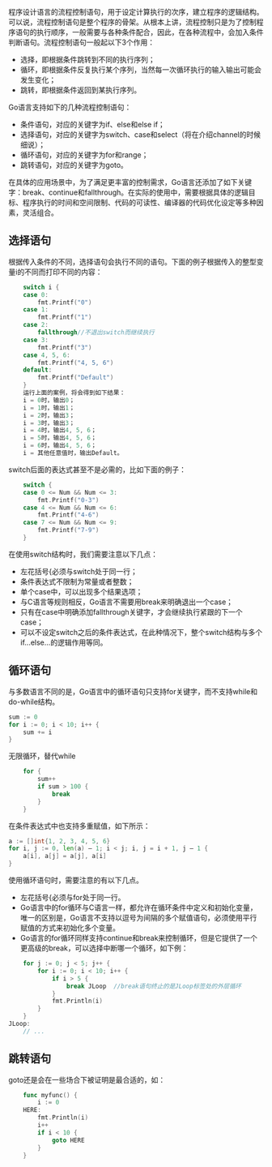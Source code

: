 ﻿---
sort: 4
---

程序设计语言的流程控制语句，用于设定计算执行的次序，建立程序的逻辑结构。可以说，流程控制语句是整个程序的骨架。从根本上讲，流程控制只是为了控制程序语句的执行顺序，一般需要与各种条件配合，因此，在各种流程中，会加入条件判断语句。流程控制语句一般起以下3个作用：

-   选择，即根据条件跳转到不同的执行序列；
-   循环，即根据条件反复执行某个序列，当然每一次循环执行的输入输出可能会发生变化；
-   跳转，即根据条件返回到某执行序列。

Go语言支持如下的几种流程控制语句：

-   条件语句，对应的关键字为if、else和else if；
-   选择语句，对应的关键字为switch、case和select（将在介绍channel的时候细说）；
-   循环语句，对应的关键字为for和range；
-   跳转语句，对应的关键字为goto。

在具体的应用场景中，为了满足更丰富的控制需求，Go语言还添加了如下关键字：break、continue和fallthrough。在实际的使用中，需要根据具体的逻辑目标、程序执行的时间和空间限制、代码的可读性、编译器的代码优化设定等多种因素，灵活组合。

## 选择语句

根据传入条件的不同，选择语句会执行不同的语句。下面的例子根据传入的整型变量i的不同而打印不同的内容：

```Go
	switch i {
	case 0:
		fmt.Printf("0")
	case 1:
		fmt.Printf("1")
	case 2:
		fallthrough//不退出switch而继续执行
	case 3:
		fmt.Printf("3")
	case 4, 5, 6:
		fmt.Printf("4, 5, 6")
	default:
		fmt.Printf("Default")
	}
	运行上面的案例，将会得到如下结果：
	i = 0时，输出0；
	i = 1时，输出1；
	i = 2时，输出3；
	i = 3时，输出3；
	i = 4时，输出4, 5, 6；
	i = 5时，输出4, 5, 6；
	i = 6时，输出4, 5, 6；
	i = 其他任意值时，输出Default。
```

switch后面的表达式甚至不是必需的，比如下面的例子：

```Go
	switch {
	case 0 <= Num && Num <= 3:
		fmt.Printf("0-3")
	case 4 <= Num && Num <= 6:
		fmt.Printf("4-6")
	case 7 <= Num && Num <= 9:
		fmt.Printf("7-9")
	}
```

在使用switch结构时，我们需要注意以下几点：

-   左花括号{必须与switch处于同一行；
-   条件表达式不限制为常量或者整数；
-   单个case中，可以出现多个结果选项；
-   与C语言等规则相反，Go语言不需要用break来明确退出一个case；
-   只有在case中明确添加fallthrough关键字，才会继续执行紧跟的下一个case；
-   可以不设定switch之后的条件表达式，在此种情况下，整个switch结构与多个if...else...的逻辑作用等同。

## 循环语句

与多数语言不同的是，Go语言中的循环语句只支持for关键字，而不支持while和do-while结构。

```Go
sum := 0
for i := 0; i < 10; i++ {
    sum += i
}
```

无限循环，替代while

```Go
	for {
		sum++
		if sum > 100 {
			break
		}
	}
```

在条件表达式中也支持多重赋值，如下所示：

```Go
a := []int{1, 2, 3, 4, 5, 6}
for i, j := 0, len(a) – 1; i < j; i, j = i + 1, j – 1 {
    a[i], a[j] = a[j], a[i]
}
```

使用循环语句时，需要注意的有以下几点。

-   左花括号{必须与for处于同一行。
-   Go语言中的for循环与C语言一样，都允许在循环条件中定义和初始化变量，唯一的区别是，Go语言不支持以逗号为间隔的多个赋值语句，必须使用平行赋值的方式来初始化多个变量。
-   Go语言的for循环同样支持continue和break来控制循环，但是它提供了一个更高级的break，可以选择中断哪一个循环，如下例：

```Go
	for j := 0; j < 5; j++ {
		for i := 0; i < 10; i++ {
			if i > 5 {
				break JLoop  //break语句终止的是JLoop标签处的外层循环
			}
			fmt.Println(i)
		}
	}
JLoop:
	// ...
```

## 跳转语句

goto还是会在一些场合下被证明是最合适的，如：

```Go
	func myfunc() {
		i := 0
	HERE:
		fmt.Println(i)
		i++
		if i < 10 {
			goto HERE
		}
	}
```
